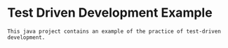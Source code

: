 
# Test Driven Development Example
    This java project contains an example of the practice of test-driven development.